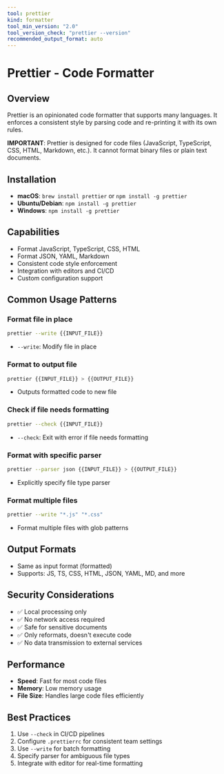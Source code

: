 ```yaml
---
tool: prettier
kind: formatter
tool_min_version: "2.0"
tool_version_check: "prettier --version"
recommended_output_format: auto
---
```


# Prettier - Code Formatter

## Overview

Prettier is an opinionated code formatter that supports many languages. It enforces a consistent style by parsing code and re-printing it with its own rules.

**IMPORTANT**: Prettier is designed for code files (JavaScript, TypeScript, CSS, HTML, Markdown, etc.). It cannot format binary files or plain text documents.

## Installation

- **macOS**: `brew install prettier` or `npm install -g prettier`
- **Ubuntu/Debian**: `npm install -g prettier`
- **Windows**: `npm install -g prettier`

## Capabilities

- Format JavaScript, TypeScript, CSS, HTML
- Format JSON, YAML, Markdown
- Consistent code style enforcement
- Integration with editors and CI/CD
- Custom configuration support

## Common Usage Patterns

### Format file in place

```bash
prettier --write {{INPUT_FILE}}
```

- `--write`: Modify file in place

### Format to output file

```bash
prettier {{INPUT_FILE}} > {{OUTPUT_FILE}}
```

- Outputs formatted code to new file

### Check if file needs formatting

```bash
prettier --check {{INPUT_FILE}}
```

- `--check`: Exit with error if file needs formatting

### Format with specific parser

```bash
prettier --parser json {{INPUT_FILE}} > {{OUTPUT_FILE}}
```

- Explicitly specify file type parser

### Format multiple files

```bash
prettier --write "*.js" "*.css"
```

- Format multiple files with glob patterns

## Output Formats

- Same as input format (formatted)
- Supports: JS, TS, CSS, HTML, JSON, YAML, MD, and more

## Security Considerations

- ✅ Local processing only
- ✅ No network access required
- ✅ Safe for sensitive documents
- ✅ Only reformats, doesn't execute code
- ✅ No data transmission to external services

## Performance

- **Speed**: Fast for most code files
- **Memory**: Low memory usage
- **File Size**: Handles large code files efficiently

## Best Practices

1. Use `--check` in CI/CD pipelines
2. Configure `.prettierrc` for consistent team settings
3. Use `--write` for batch formatting
4. Specify parser for ambiguous file types
5. Integrate with editor for real-time formatting
